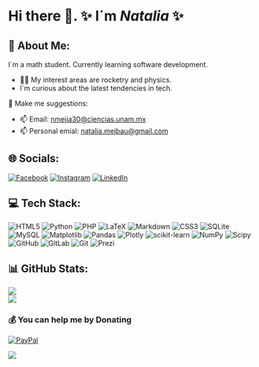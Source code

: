 # Hi there 👋. ✨ I´m _Natalia_ ✨
<!--
**Meijix/Meijix** is a ✨ _special_ ✨ repository because its `README.md` (this file) appears on your GitHub profile.

Here are some ideas to get you started:

- 🔭 I’m currently working on ...
- 🌱 I’m currently learning ...
- 👯 I’m looking to collaborate on ...
- 🤔 I’m looking for help with ...
- 💬 Ask me about ...
- 📫 How to reach me: ...
- 😄 Pronouns: ...
- ⚡ Fun fact: ...
-->
## 💫 About Me:
I´m a math student. Currently learning software development.
- 🚀🔭 My interest areas are rocketry and physics.
- I´m curious about the latest tendencies in tech.


💬 Make me suggestions:
- 📫 Email: nmejia30@ciencias.unam.mx
- 📫 Personal emial: natalia.mejbau@gmail.com


## 🌐 Socials:
[![Facebook](https://img.shields.io/badge/Facebook-%231877F2.svg?logo=Facebook&logoColor=white)](https://facebook.com/NatMejBau) [![Instagram](https://img.shields.io/badge/Instagram-%23E4405F.svg?logo=Instagram&logoColor=white)](https://instagram.com/nat30ago) [![LinkedIn](https://img.shields.io/badge/LinkedIn-%230077B5.svg?logo=linkedin&logoColor=white)](https://linkedin.com/in/in/natalia-edith-mejia-bautista-b6648b226) 

## 💻 Tech Stack:
![HTML5](https://img.shields.io/badge/html5-%23E34F26.svg?style=for-the-badge&logo=html5&logoColor=white) ![Python](https://img.shields.io/badge/python-3670A0?style=for-the-badge&logo=python&logoColor=ffdd54) ![PHP](https://img.shields.io/badge/php-%23777BB4.svg?style=for-the-badge&logo=php&logoColor=white) ![LaTeX](https://img.shields.io/badge/latex-%23008080.svg?style=for-the-badge&logo=latex&logoColor=white) ![Markdown](https://img.shields.io/badge/markdown-%23000000.svg?style=for-the-badge&logo=markdown&logoColor=white) ![CSS3](https://img.shields.io/badge/css3-%231572B6.svg?style=for-the-badge&logo=css3&logoColor=white) ![SQLite](https://img.shields.io/badge/sqlite-%2307405e.svg?style=for-the-badge&logo=sqlite&logoColor=white) ![MySQL](https://img.shields.io/badge/mysql-4479A1.svg?style=for-the-badge&logo=mysql&logoColor=white) ![Matplotlib](https://img.shields.io/badge/Matplotlib-%23ffffff.svg?style=for-the-badge&logo=Matplotlib&logoColor=black) ![Pandas](https://img.shields.io/badge/pandas-%23150458.svg?style=for-the-badge&logo=pandas&logoColor=white) ![Plotly](https://img.shields.io/badge/Plotly-%233F4F75.svg?style=for-the-badge&logo=plotly&logoColor=white) ![scikit-learn](https://img.shields.io/badge/scikit--learn-%23F7931E.svg?style=for-the-badge&logo=scikit-learn&logoColor=white) ![NumPy](https://img.shields.io/badge/numpy-%23013243.svg?style=for-the-badge&logo=numpy&logoColor=white) ![Scipy](https://img.shields.io/badge/SciPy-%230C55A5.svg?style=for-the-badge&logo=scipy&logoColor=%white) ![GitHub](https://img.shields.io/badge/github-%23121011.svg?style=for-the-badge&logo=github&logoColor=white) ![GitLab](https://img.shields.io/badge/gitlab-%23181717.svg?style=for-the-badge&logo=gitlab&logoColor=white) ![Git](https://img.shields.io/badge/git-%23F05033.svg?style=for-the-badge&logo=git&logoColor=white) ![Prezi](https://img.shields.io/badge/Prezi-%23000000.svg?style=for-the-badge&logo=Prezi&logoColor=white)

## 📊 GitHub Stats:
<!-- 
![](https://github-readme-stats.vercel.app/api?username=Meijix&theme=shadow_blue&hide_border=true&include_all_commits=true&count_private=false)<br/>
-->

![](https://github-readme-streak-stats.herokuapp.com/?user=Meijix&theme=shadow_blue&hide_border=true)<br/>
![](https://github-readme-stats.vercel.app/api/top-langs/?username=Meijix&theme=shadow_blue&hide_border=true&include_all_commits=true&count_private=true&layout=compact)

<!--
### ✍️ Random Dev Quote
![](https://quotes-github-readme.vercel.app/api?type=horizontal&theme=radical)

### 🔝 Top Contributed Repo
![](https://github-contributor-stats.vercel.app/api?username=Meijix&limit=5&theme=dark&combine_all_yearly_contributions=true)
-->

### 💰 You can help me by Donating
[![PayPal](https://img.shields.io/badge/PayPal-00457C?style=for-the-badge&logo=paypal&logoColor=white)](https://paypal.me/@NataliaMeijix) 

[![](https://visitcount.itsvg.in/api?id=Meijix&icon=0&color=0)](https://visitcount.itsvg.in)
